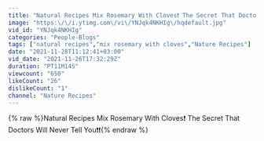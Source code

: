 ```yaml
---
title: "Natural Recipes Mix Rosemary With Cloves❗️ The Secret That Doctors Will Never Tell You❗️❗️"
image: "https:\/\/i.ytimg.com\/vi\/YNJqk4NKHIg\/hqdefault.jpg"
vid_id: "YNJqk4NKHIg"
categories: "People-Blogs"
tags: ["natural recipes","mix rosemary with cloves","Nature Recipes"]
date: "2021-11-28T11:12:41+03:00"
vid_date: "2021-11-26T17:32:29Z"
duration: "PT11M14S"
viewcount: "650"
likeCount: "26"
dislikeCount: "1"
channel: "Nature Recipes"
---
```

{% raw %}Natural Recipes Mix Rosemary With Cloves❗️ The Secret That Doctors Will Never Tell You❗️❗️{% endraw %}
